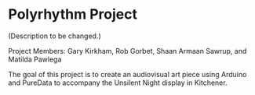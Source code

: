# Polyrhythm Project

(Description to be changed.)

Project Members: Gary Kirkham, Rob Gorbet, Shaan Armaan Sawrup, and Matilda Pawlega

The goal of this project is to create an audiovisual art piece using Arduino and PureData to accompany the Unsilent Night display in Kitchener. 
